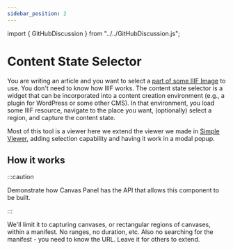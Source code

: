 ```yaml
---
sidebar_position: 2
---
```


import { GitHubDiscussion } from "../../GitHubDiscussion.js";

# Content State Selector

You are writing an article and you want to select a [part of some IIIF Image](../../docs/examples/more-regions) to use. You don't need to know how IIIF works. The content state selector is a widget that can be incorporated into a content creation environment (e.g., a plugin for WordPress or some other CMS). In that environment, you load some IIIF resource, navigate to the place you want, (optionally) select a region, and capture the content state. 

Most of this tool is a viewer here we extend the viewer we made in [Simple Viewer](./simple-viewer), adding selection capability and having it work in a modal popup.

## How it works

:::caution

Demonstrate how Canvas Panel has the API that allows this component to be built.

:::

We'll limit it to capturing canvases, or rectangular regions of canvases, within a manifest. No ranges, no duration, etc.
Also no searching for the manifest - you need to know the URL. Leave it for others to extend.


<GitHubDiscussion ghid="18" />